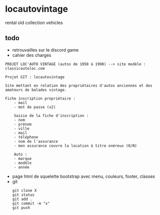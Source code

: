 # locautovintage
rental old collection vehicles

## todo
* retrouvailles sur le discord game
* cahier des charges
```cahier
PROJET LOC'AUTO VINTAGE (autos de 1950 à 1990) --> site modèle : classicautoloc.com

Projet GIT : locautovintage

Site mettant en relation des propriétaires d'autos anciennes et des amateurs de balades vintage.

Fiche inscription propriétaire :
	- mail
    - mot de passe (x2)
    
    Saisie de la fiche d'inscription :
    - nom
    - prénom
    - ville
    - mail
    - téléphone
    - nom de l'assurance
    - mon assurance couvre la location à titre onéreux (O/N)
    
    Auto :
    - marque
    - modèle
    - année

```
* page html de squelette bootstrap avec menu, couleurs, footer, classes
* git
  ```git
  git clone X
  git status
  git add .
  git commit -m "x"
  git push
  ```
